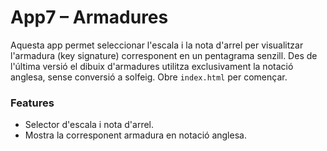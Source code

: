 # App7 – Armadures

Aquesta app permet seleccionar l'escala i la nota d'arrel per visualitzar l'armadura (key signature) corresponent en un pentagrama senzill. Des de l'última versió el dibuix d'armadures utilitza exclusivament la notació anglesa, sense conversió a solfeig. Obre `index.html` per començar.

### Features

- Selector d'escala i nota d'arrel.
- Mostra la corresponent armadura en notació anglesa.
